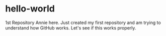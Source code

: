 # hello-world
1st Repository
Annie here. Just created my first repository and am trying to understand how GitHub works.
Let's see if this works properly.
